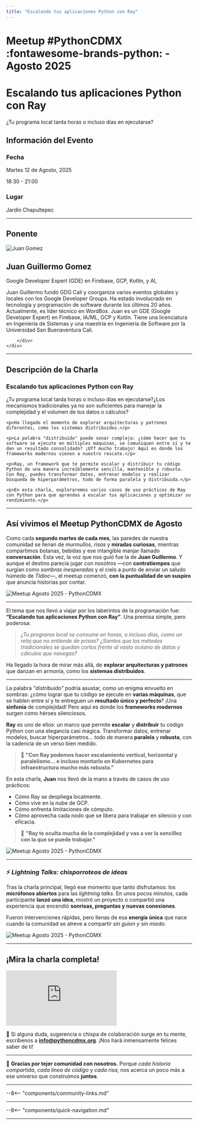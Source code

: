 ```yaml
---
title: "Escalando tus aplicaciones Python con Ray"
---
```


# Meetup #PythonCDMX :fontawesome-brands-python: - Agosto 2025

<div class="meetup-hero">
    <h1>Escalando tus aplicaciones Python con Ray</h1>
    <p class="meetup-subtitle">¿Tu programa local tarda horas o incluso días en ejecutarse?</p>
</div>


## Información del Evento

<div class="event-details">
    <div class="detail-card date-card">
        <h3><i class="fas fa-calendar-alt"></i> Fecha</h3>
        <p>Martes 12 de Agosto, 2025</p>
        <p>18:30 - 21:00</p>
    </div>
    <div class="detail-card location-card">
        <h3><i class="fas fa-map-marker-alt"></i> Lugar</h3>
        <p>Jardin Chapultepec</p>
    </div>
</div>

---

## Ponente

<div class="speaker-section">
    <div class="speaker-photo">
        <img src="/../../images/meetup/202508-pythoncdmx.jpg" alt="Juan Gomez">
    </div>
    <div class="speaker-info">
        <h2>Juan Guillermo Gomez</h2>
        <p class="speaker-role">Google Developer Expert (GDE) en Firebase, GCP, Kotlin, y AI,</p>
        <p class="speaker-bio">Juan Guillermo fundó GDG Cali y coorganiza varios eventos globales y locales con los Google Developer Groups. Ha estado involucrado en tecnología y programación de software durante los últimos 20 años. Actualmente, es líder técnico en WordBox. Juan es un GDE (Google Developer Expert) en Firebase, IA/ML, GCP y Kotlin. Tiene una licenciatura en Ingeniería de Sistemas y una maestría en Ingeniería de Software por la Universidad San Buenaventura Cali.</p>
        <div class="speaker-links">



        </div>
    </div>
</div>

---

## Descripción de la Charla

<div class="talk-description">
    <h3><i class="fas fa-rocket"></i> Escalando tus aplicaciones Python con Ray</h3>
    <p>¿Tu programa local tarda horas o incluso días en ejecutarse?¿Los mecanismos tradicionales ya no son suficientes para manejar la complejidad y el volumen de tus datos o cálculos?</p>

    <p>Ha llegado el momento de explorar arquitecturas y patrones diferentes, como los sistemas distribuidos.</p>

    <p>La palabra "distribuido" puede sonar compleja: ¿cómo hacer que tu software se ejecute en múltiples máquinas, se comuniquen entre sí y te den un resultado consolidado? ¡Uff mucho trabajo! Aquí es donde los frameworks modernos vienen a nuestro rescate.</p>

    <p>Ray, un framework que te permite escalar y distribuir tu código Python de una manera increíblemente sencilla, mantenible y robusta. Con Ray, puedes transformar datos, entrenar modelos y realizar búsqueda de hiperparámetros, todo de forma paralela y distribuida.</p>

    <p>En esta charla, exploraremos varios casos de uso prácticos de Ray con Python para que aprendas a escalar tus aplicaciones y optimizar su rendimiento.</p>
</div>

---

## Así vivimos el Meetup PythonCDMX de Agosto

Como cada **segundo martes de cada mes**, las paredes de nuestra comunidad se llenan de *murmullos*, *risas* y **miradas curiosas**, mientras compartimos botanas, bebidas y ese intangible manjar llamado **conversación**.
Esta vez, la voz que nos guió fue la de **Juan Guillermo**.
Y aunque el destino parecía jugar con nosotros —con **contratiempos** que surgían como *sombras inesperadas* y el cielo a punto de enviar un saludo húmedo de *Tláloc*—, el meetup comenzó, **con la puntualidad de un suspiro** que anuncia historias por contar.

<img src="/../../images/meetup/202508/PythonCDMX-202508-01.jpg" alt="Meetup Agosto 2025 - PythonCDMX" class="meetup-photo">

---

El tema que nos llevó a viajar por los laberintos de la programación fue:
**“Escalando tus aplicaciones Python con Ray”**.
Una premisa simple, pero poderosa:

> *¿Tu programa local se consume en horas, o incluso días, como un reloj que no entiende de prisas?*
> *¿Sientes que los métodos tradicionales se quedan cortos frente al vasto océano de datos y cálculos que navegas?*

Ha llegado la hora de mirar más allá, de **explorar arquitecturas y patrones** que danzan en armonía, como los **sistemas distribuidos**.

---

La palabra *"distribuido"* podría asustar, como un enigma envuelto en sombras:
¿cómo lograr que tu código se ejecute en **varias máquinas**, que se hablen entre sí y te entreguen un **resultado único y perfecto**?
¡Una **sinfonía** de complejidad!
Pero aquí es donde los **frameworks modernos** surgen como héroes silenciosos.

**Ray** es uno de ellos:
un marco que permite **escalar** y **distribuir** tu código Python con una elegancia casi mágica.
Transformar datos, entrenar modelos, buscar hiperparámetros… todo de manera **paralela** y **robusta**, con la cadencia de un verso bien medido.

> 💬 **"Con Ray podemos hacer escalamiento vertical, horizontal y paralelismo… e incluso montarlo en Kubernetes para infraestructura mucho más robusta."**

En esta charla, **Juan** nos llevó de la mano a través de casos de uso prácticos:

* Cómo Ray se despliega localmente.
* Cómo vive en la nube de GCP.
* Cómo enfrenta limitaciones de cómputo.
* Cómo aprovecha cada nodo que se libera para trabajar en silencio y con eficacia.

> 💬 **"Ray te oculta mucha de la complejidad y vas a ver la sencillez con la que se puede trabajar."**

<img src="/../../images/meetup/202508/PythonCDMX-202508-02.jpg" alt="Meetup Agosto 2025 - PythonCDMX" class="meetup-photo">


---

### ⚡ *Lightning Talks: chisporroteos de ideas*

Tras la charla principal, llegó ese momento que tanto disfrutamos:
los **micrófonos abiertos** para las *lightning talks*.
En unos pocos minutos, cada participante **lanzó una idea**, mostró un proyecto o compartió una experiencia que encendió **sonrisas, preguntas y nuevas conexiones**.

Fueron intervenciones rápidas, pero llenas de esa **energía única** que nace cuando la comunidad se atreve a compartir *sin guion y sin miedo*.

<img src="/../../images/meetup/202508/PythonCDMX-202508-03.jpg" alt="Meetup Agosto 2025 - PythonCDMX" class="meetup-photo">


---

## ¡Mira la charla completa!

<div class="video-section">
    <div class="video-container">
        <div class="video-wrapper">
            <iframe
                src="https://www.youtube.com/embed/SiQWJGPZO88"
                title="Meetup PythonCDMX Agosto 2025"
                frameborder="0"
                allow="accelerometer; autoplay; clipboard-write; encrypted-media; gyroscope; picture-in-picture; web-share"
                allowfullscreen>
            ></iframe>
        </div>
    </div>
</div>


💌 Si alguna duda, sugerencia o chispa de colaboración surge en tu mente, escríbenos a **[info@pythoncdmx.org](mailto:info@pythoncdmx.org)**.
¡Nos hará inmensamente felices saber de ti!

---

💛 **Gracias por tejer comunidad con nosotros.**
Porque *cada historia compartida*, *cada línea de código* y *cada risa*, nos acerca un poco más a ese universo que construimos **juntos**.

---

--8<-- "components/community-links.md"

---

--8<-- "components/quick-navigation.md"

---
